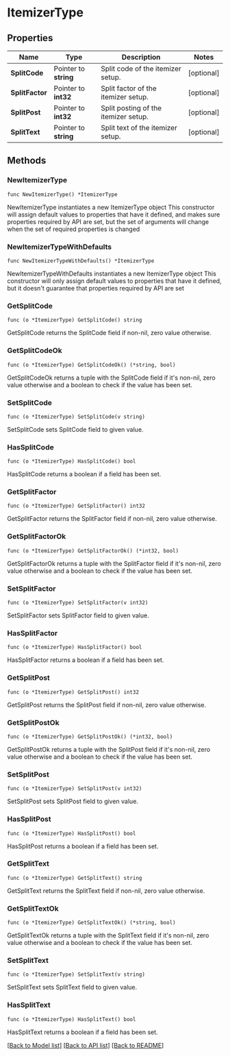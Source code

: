 # ItemizerType

## Properties

Name | Type | Description | Notes
------------ | ------------- | ------------- | -------------
**SplitCode** | Pointer to **string** | Split code of the itemizer setup. | [optional] 
**SplitFactor** | Pointer to **int32** | Split factor of the itemizer setup. | [optional] 
**SplitPost** | Pointer to **int32** | Split posting of the itemizer setup. | [optional] 
**SplitText** | Pointer to **string** | Split text of the itemizer setup. | [optional] 

## Methods

### NewItemizerType

`func NewItemizerType() *ItemizerType`

NewItemizerType instantiates a new ItemizerType object
This constructor will assign default values to properties that have it defined,
and makes sure properties required by API are set, but the set of arguments
will change when the set of required properties is changed

### NewItemizerTypeWithDefaults

`func NewItemizerTypeWithDefaults() *ItemizerType`

NewItemizerTypeWithDefaults instantiates a new ItemizerType object
This constructor will only assign default values to properties that have it defined,
but it doesn't guarantee that properties required by API are set

### GetSplitCode

`func (o *ItemizerType) GetSplitCode() string`

GetSplitCode returns the SplitCode field if non-nil, zero value otherwise.

### GetSplitCodeOk

`func (o *ItemizerType) GetSplitCodeOk() (*string, bool)`

GetSplitCodeOk returns a tuple with the SplitCode field if it's non-nil, zero value otherwise
and a boolean to check if the value has been set.

### SetSplitCode

`func (o *ItemizerType) SetSplitCode(v string)`

SetSplitCode sets SplitCode field to given value.

### HasSplitCode

`func (o *ItemizerType) HasSplitCode() bool`

HasSplitCode returns a boolean if a field has been set.

### GetSplitFactor

`func (o *ItemizerType) GetSplitFactor() int32`

GetSplitFactor returns the SplitFactor field if non-nil, zero value otherwise.

### GetSplitFactorOk

`func (o *ItemizerType) GetSplitFactorOk() (*int32, bool)`

GetSplitFactorOk returns a tuple with the SplitFactor field if it's non-nil, zero value otherwise
and a boolean to check if the value has been set.

### SetSplitFactor

`func (o *ItemizerType) SetSplitFactor(v int32)`

SetSplitFactor sets SplitFactor field to given value.

### HasSplitFactor

`func (o *ItemizerType) HasSplitFactor() bool`

HasSplitFactor returns a boolean if a field has been set.

### GetSplitPost

`func (o *ItemizerType) GetSplitPost() int32`

GetSplitPost returns the SplitPost field if non-nil, zero value otherwise.

### GetSplitPostOk

`func (o *ItemizerType) GetSplitPostOk() (*int32, bool)`

GetSplitPostOk returns a tuple with the SplitPost field if it's non-nil, zero value otherwise
and a boolean to check if the value has been set.

### SetSplitPost

`func (o *ItemizerType) SetSplitPost(v int32)`

SetSplitPost sets SplitPost field to given value.

### HasSplitPost

`func (o *ItemizerType) HasSplitPost() bool`

HasSplitPost returns a boolean if a field has been set.

### GetSplitText

`func (o *ItemizerType) GetSplitText() string`

GetSplitText returns the SplitText field if non-nil, zero value otherwise.

### GetSplitTextOk

`func (o *ItemizerType) GetSplitTextOk() (*string, bool)`

GetSplitTextOk returns a tuple with the SplitText field if it's non-nil, zero value otherwise
and a boolean to check if the value has been set.

### SetSplitText

`func (o *ItemizerType) SetSplitText(v string)`

SetSplitText sets SplitText field to given value.

### HasSplitText

`func (o *ItemizerType) HasSplitText() bool`

HasSplitText returns a boolean if a field has been set.


[[Back to Model list]](../README.md#documentation-for-models) [[Back to API list]](../README.md#documentation-for-api-endpoints) [[Back to README]](../README.md)


